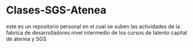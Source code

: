# Clases-SGS-Atenea
este es un repositorio personal en el cual se suben las actividades de la fabrica de desarrolladores nivel intermedio de los cursos de talento capital de atenea y SGS
